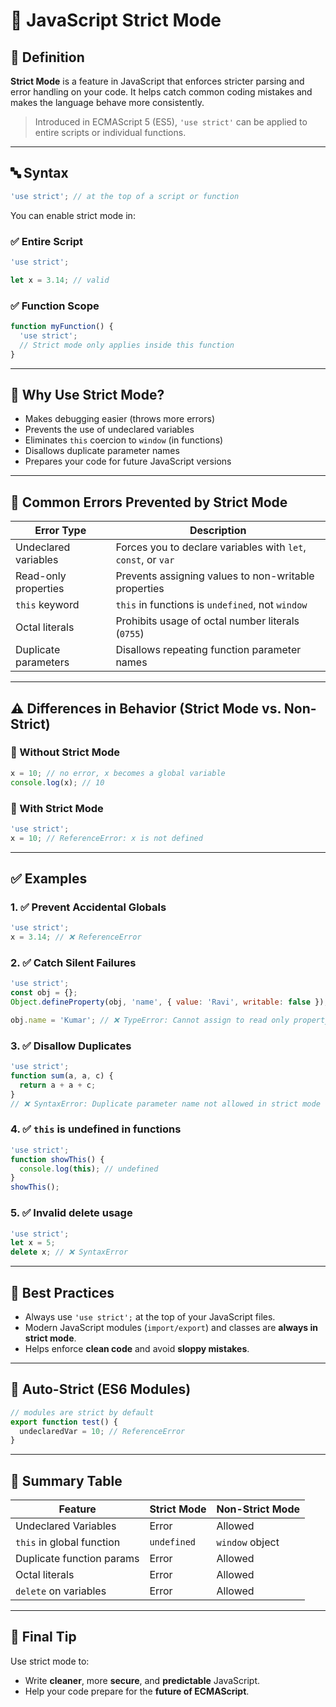 # 🔐 JavaScript Strict Mode

## 📘 Definition

**Strict Mode** is a feature in JavaScript that enforces stricter parsing and
error handling on your code. It helps catch common coding mistakes and makes the
language behave more consistently.

> Introduced in ECMAScript 5 (ES5), `'use strict'` can be applied to entire
> scripts or individual functions.

---

## 🔤 Syntax

```javascript
'use strict'; // at the top of a script or function
```

You can enable strict mode in:

### ✅ Entire Script

```javascript
'use strict';

let x = 3.14; // valid
```

### ✅ Function Scope

```javascript
function myFunction() {
  'use strict';
  // Strict mode only applies inside this function
}
```

---

## 🎯 Why Use Strict Mode?

- Makes debugging easier (throws more errors)
- Prevents the use of undeclared variables
- Eliminates `this` coercion to `window` (in functions)
- Disallows duplicate parameter names
- Prepares your code for future JavaScript versions

---

## 📛 Common Errors Prevented by Strict Mode

| Error Type           | Description                                                   |
| -------------------- | ------------------------------------------------------------- |
| Undeclared variables | Forces you to declare variables with `let`, `const`, or `var` |
| Read-only properties | Prevents assigning values to non-writable properties          |
| `this` keyword       | `this` in functions is `undefined`, not `window`              |
| Octal literals       | Prohibits usage of octal number literals (`0755`)             |
| Duplicate parameters | Disallows repeating function parameter names                  |

---

## ⚠️ Differences in Behavior (Strict Mode vs. Non-Strict)

### 🔸 Without Strict Mode

```javascript
x = 10; // no error, x becomes a global variable
console.log(x); // 10
```

### 🔹 With Strict Mode

```javascript
'use strict';
x = 10; // ReferenceError: x is not defined
```

---

## ✅ Examples

### 1. ✅ Prevent Accidental Globals

```javascript
'use strict';
x = 3.14; // ❌ ReferenceError
```

### 2. ✅ Catch Silent Failures

```javascript
'use strict';
const obj = {};
Object.defineProperty(obj, 'name', { value: 'Ravi', writable: false });

obj.name = 'Kumar'; // ❌ TypeError: Cannot assign to read only property
```

### 3. ✅ Disallow Duplicates

```javascript
'use strict';
function sum(a, a, c) {
  return a + a + c;
}
// ❌ SyntaxError: Duplicate parameter name not allowed in strict mode
```

### 4. ✅ `this` is undefined in functions

```javascript
'use strict';
function showThis() {
  console.log(this); // undefined
}
showThis();
```

### 5. ✅ Invalid delete usage

```javascript
'use strict';
let x = 5;
delete x; // ❌ SyntaxError
```

---

## 🧠 Best Practices

- Always use `'use strict';` at the top of your JavaScript files.
- Modern JavaScript modules (`import/export`) and classes are **always in strict
  mode**.
- Helps enforce **clean code** and avoid **sloppy mistakes**.

---

## 🚀 Auto-Strict (ES6 Modules)

```js
// modules are strict by default
export function test() {
  undeclaredVar = 10; // ReferenceError
}
```

---

## 📎 Summary Table

| Feature                   | Strict Mode | Non-Strict Mode |
| ------------------------- | ----------- | --------------- |
| Undeclared Variables      | Error       | Allowed         |
| `this` in global function | `undefined` | `window` object |
| Duplicate function params | Error       | Allowed         |
| Octal literals            | Error       | Allowed         |
| `delete` on variables     | Error       | Allowed         |

---

## 📌 Final Tip

Use strict mode to:

- Write **cleaner**, more **secure**, and **predictable** JavaScript.
- Help your code prepare for the **future of ECMAScript**.
